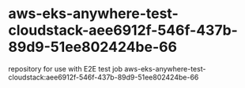 # aws-eks-anywhere-test-cloudstack-aee6912f-546f-437b-89d9-51ee802424be-66
repository for use with E2E test job aws-eks-anywhere-test-cloudstack:aee6912f-546f-437b-89d9-51ee802424be-66
